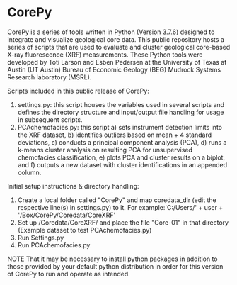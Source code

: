 # CorePy
CorePy is a series of tools written in Python (Version 3.7.6) designed to integrate and visualize geological core data.
This public repository hosts a series of scripts that are used to evaluate
and cluster geological core-based X-ray fluorescence (XRF) measurements.
These Python tools were developed by Toti Larson and Esben Pedersen at the
University of Texas at Austin (UT Austin) Bureau of Economic Geology (BEG)
Mudrock Systems Research laboratory (MSRL).


Scripts included in this public release of CorePy:
1) settings.py: this script houses the variables used in several scripts and defines the
directory structure and input/output file handling for usage in subsequent scripts.
2) PCAchemofacies.py: this script a) sets instrument detection limits into the
XRF dataset, b) identifies outliers based on mean + 4 standard deviations, c)
conducts a principal component analysis (PCA), d) runs a k-means cluster analysis on resulting PCA for unsupervised chemofacies classification, e) plots PCA and cluster results on a biplot, and f) outputs a new dataset with cluster identifications in an appended column.


Initial setup instructions & directory handling:
1) Create a local folder called "CorePy" and map coredata_dir (edit the respective line(s) in settings.py) to it.
For example:'C:/Users/' + user + '/Box/CorePy/Coredata/CoreXRF'
2) Set up /Coredata/CoreXRF/ and place the file "Core-01" in that directory (Example dataset to test PCAchemofacies.py)
3) Run Settings.py
4) Run PCAchemofacies.py

NOTE That it may be necessary to install python packages in addition to those provided by your default python distribution in order for this version of CorePy to run and operate as intended.
